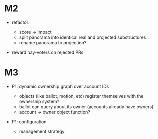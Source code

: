 # M2

- refactor:
  - score -> impact
  - split panorama into identical real and projected substructures
  - rename panorama to projection?

- reward nay-voters on rejected PRs

# M3

- P1: dynamic ownership graph over account IDs
  - objects (like ballot, motion, etc) register themselves with the ownership system?
  - ballot can query about its owner (accounts already have owners)
  - account -> owner object function?

- P1: configuration
  - management strategy
